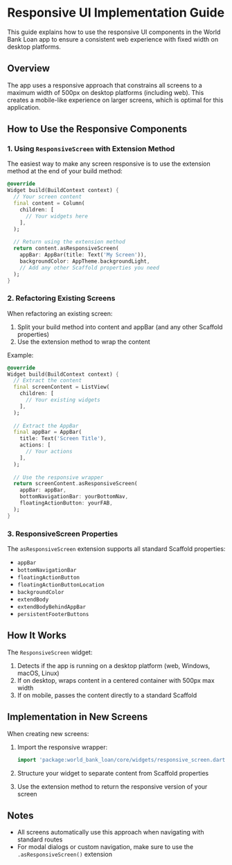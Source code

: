 # Responsive UI Implementation Guide

This guide explains how to use the responsive UI components in the World Bank Loan app to ensure a consistent web experience with fixed width on desktop platforms.

## Overview

The app uses a responsive approach that constrains all screens to a maximum width of 500px on desktop platforms (including web). This creates a mobile-like experience on larger screens, which is optimal for this application.

## How to Use the Responsive Components

### 1. Using `ResponsiveScreen` with Extension Method

The easiest way to make any screen responsive is to use the extension method at the end of your build method:

```dart
@override
Widget build(BuildContext context) {
  // Your screen content
  final content = Column(
    children: [
      // Your widgets here
    ],
  );
  
  // Return using the extension method
  return content.asResponsiveScreen(
    appBar: AppBar(title: Text('My Screen')),
    backgroundColor: AppTheme.backgroundLight,
    // Add any other Scaffold properties you need
  );
}
```

### 2. Refactoring Existing Screens

When refactoring an existing screen:

1. Split your build method into content and appBar (and any other Scaffold properties)
2. Use the extension method to wrap the content

Example:

```dart
@override
Widget build(BuildContext context) {
  // Extract the content
  final screenContent = ListView(
    children: [
      // Your existing widgets
    ],
  );
  
  // Extract the AppBar
  final appBar = AppBar(
    title: Text('Screen Title'),
    actions: [
      // Your actions
    ],
  );
  
  // Use the responsive wrapper
  return screenContent.asResponsiveScreen(
    appBar: appBar,
    bottomNavigationBar: yourBottomNav,
    floatingActionButton: yourFAB,
  );
}
```

### 3. ResponsiveScreen Properties

The `asResponsiveScreen` extension supports all standard Scaffold properties:

- `appBar`
- `bottomNavigationBar`
- `floatingActionButton`
- `floatingActionButtonLocation`
- `backgroundColor`
- `extendBody`
- `extendBodyBehindAppBar`
- `persistentFooterButtons`

## How It Works

The `ResponsiveScreen` widget:

1. Detects if the app is running on a desktop platform (web, Windows, macOS, Linux)
2. If on desktop, wraps content in a centered container with 500px max width
3. If on mobile, passes the content directly to a standard Scaffold

## Implementation in New Screens

When creating new screens:

1. Import the responsive wrapper:
   ```dart
   import 'package:world_bank_loan/core/widgets/responsive_screen.dart';
   ```

2. Structure your widget to separate content from Scaffold properties

3. Use the extension method to return the responsive version of your screen

## Notes

- All screens automatically use this approach when navigating with standard routes
- For modal dialogs or custom navigation, make sure to use the `.asResponsiveScreen()` extension 